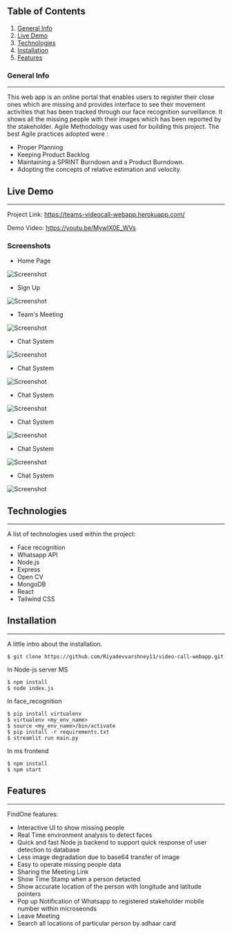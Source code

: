 
## Table of Contents
1. [General Info](#general-info)
2. [Live Demo](#live-demo)
3. [Technologies](#technologies)
4. [Installation](#installation)
5. [Features](#features)
### General Info
***
This web app is an online portal that enables users to register their close ones which are missing and provides interface to see their movement activities that has been tracked through our face recognition surveillance. It shows all the missing people with their images which has been reported by the stakeholder.  Agile Methodology was used for building this project. The best Agile practices adopted were :

* Proper Planning
* Keeping Product Backlog
* Maintaining a SPRINT Burndown and a Product Burndown.
* Adopting the concepts of relative estimation and velocity.

## Live Demo 
***
Project Link: https://teams-videocall-webapp.herokuapp.com/

Demo Video: https://youtu.be/MywlX0E_WVs

### Screenshots
* Home Page

![Screenshot](./screenshots/Capture1.PNG)

* Sign Up

![Screenshot](./screenshots/Capture2.PNG) 

* Team's Meeting

![Screenshot](./screenshots/Capture3.PNG)

* Chat System

![Screenshot](./screenshots/Capture4.PNG)

* Chat System

![Screenshot](./screenshots/Capture5.PNG)

* Chat System

![Screenshot](./screenshots/Capture6.PNG)

* Chat System

![Screenshot](./screenshots/Capture7.PNG)

* Chat System

![Screenshot](./screenshots/Capture8.PNG)

* Chat System

![Screenshot](./screenshots/capture9.jpeg)

## Technologies
***
A list of technologies used within the project:
* Face recognition
* Whatsapp API
* Node.js
* Express
* Open CV
* MongoDB
* React
* Tailwind CSS

## Installation
***
A little intro about the installation. 
```
$ git clone https://github.com/Riyadevvarshney11/video-call-webapp.git

```
In Node-js server MS
```
$ npm install
$ node index.js

```
In face_recognition 
```
$ pip install virtualenv
$ virtualenv <my_env_name>
$ source <my_env_name>/bin/activate
$ pip install -r requirements.txt
$ streamlit run main.py

```
In ms frontend 
```
$ npm install
$ npm start

```


## Features
***
FindOne features:
* Interactive UI to show missing people
* Real Time environment analysis to detect faces
* Quick and fast Node js backend to support quick response of user detection to database
* Less image degradation due to base64 transfer of image
* Easy to operate missing people data
* Sharing the Meeting Link
* Show Time Stamp when a person detacted
* Show accurate location of the person with longitude and latitude pointers
* Pop up Notification of Whatsapp to registered stakeholder mobile number within microseonds
* Leave Meeting
* Search all locations of particular person by adhaar card
## 